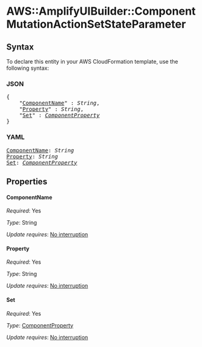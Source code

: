# AWS::AmplifyUIBuilder::Component MutationActionSetStateParameter

## Syntax

To declare this entity in your AWS CloudFormation template, use the following syntax:

### JSON

<pre>
{
    "<a href="#componentname" title="ComponentName">ComponentName</a>" : <i>String</i>,
    "<a href="#property" title="Property">Property</a>" : <i>String</i>,
    "<a href="#set" title="Set">Set</a>" : <i><a href="componentproperty.md">ComponentProperty</a></i>
}
</pre>

### YAML

<pre>
<a href="#componentname" title="ComponentName">ComponentName</a>: <i>String</i>
<a href="#property" title="Property">Property</a>: <i>String</i>
<a href="#set" title="Set">Set</a>: <i><a href="componentproperty.md">ComponentProperty</a></i>
</pre>

## Properties

#### ComponentName

_Required_: Yes

_Type_: String

_Update requires_: [No interruption](https://docs.aws.amazon.com/AWSCloudFormation/latest/UserGuide/using-cfn-updating-stacks-update-behaviors.html#update-no-interrupt)

#### Property

_Required_: Yes

_Type_: String

_Update requires_: [No interruption](https://docs.aws.amazon.com/AWSCloudFormation/latest/UserGuide/using-cfn-updating-stacks-update-behaviors.html#update-no-interrupt)

#### Set

_Required_: Yes

_Type_: <a href="componentproperty.md">ComponentProperty</a>

_Update requires_: [No interruption](https://docs.aws.amazon.com/AWSCloudFormation/latest/UserGuide/using-cfn-updating-stacks-update-behaviors.html#update-no-interrupt)

